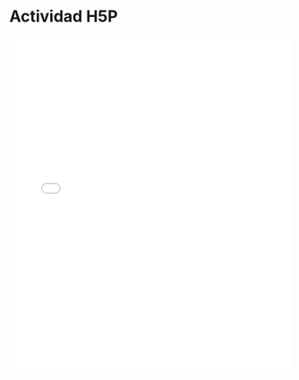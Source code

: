 <!DOCTYPE html>
<html lang="es">
<head>
  <meta charset="UTF-8">
  <meta name="viewport" content="width=device-width, initial-scale=1.0">
  <title>Actividad H5P</title>
</head>
<body>
  <h1>Actividad H5P</h1>
  <iframe src="column-6444 (2).h5p" width="100%" height="600" frameborder="0" allowfullscreen></iframe>
</body>
</html>

